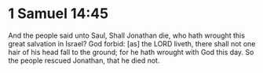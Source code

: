 # 1 Samuel 14:45

And the people said unto Saul, Shall Jonathan die, who hath wrought this great salvation in Israel? God forbid: [as] the LORD liveth, there shall not one hair of his head fall to the ground; for he hath wrought with God this day. So the people rescued Jonathan, that he died not.